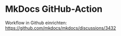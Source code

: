 # MkDocs GitHub-Action

Workflow in Github einrichten:
https://github.com/mkdocs/mkdocs/discussions/3432
